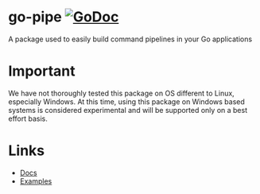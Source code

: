 # go-pipe [![GoDoc](https://pkg.go.dev/badge/github.com/github/docs)](https://gopkgs.githubapp.com/github.com/github/go-pipe)
A package used to easily build command pipelines in your Go applications

# Important
We have not thoroughly tested this package on OS different to Linux, especially Windows. At this time, using this package on Windows based systems is considered experimental and will be supported only on a best effort basis.

# Links

* [Docs](https://gopkgs.githubapp.com/github.com/github/go-pipe)
* [Examples](https://gopkgs.githubapp.com/github.com/github/go-pipe#pkg-examples)
